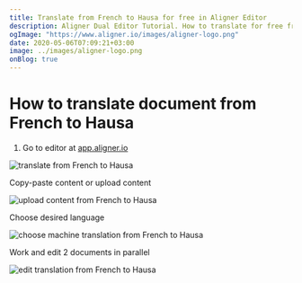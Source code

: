 ```yaml
---
title: Translate from French to Hausa for free in Aligner Editor
description: Aligner Dual Editor Tutorial. How to translate for free from French to Hausa. Aligner is multilingual document management platform. 
ogImage: "https://www.aligner.io/images/aligner-logo.png"
date: 2020-05-06T07:09:21+03:00
image: ../images/aligner-logo.png
onBlog: true
---
```


# How to translate document from French to Hausa

1. Go to editor at [app.aligner.io](https://app.aligner.io "Aligner App web page")

![translate from French to Hausa](../aligner-blank-editor.png "translate from French to Hausa")

Copy-paste content or upload content

![upload content from French to Hausa](../aligner-uploaded-document.png "upload content from French to Hausa")

Choose desired language

![choose machine translation from French to Hausa](../aligner-language-dropdown.png "choose machine translation from French to Hausa")

Work and edit 2 documents in parallel

![edit translation from French to Hausa](../aligner-double-sitded-editor.png "edit translation from French to Hausa")

